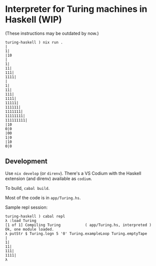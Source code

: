 # Interpreter for Turing machines in Haskell (WIP)

(These instructions may be outdated by now.)

```text
turing-haskell ) nix run .
|
1|
|10
|
1|
11|
111|
1111|
|
1|
11|
111|
1111|
11111|
111111|
1111111|
11111111|
111111111|
|10
0|0
|00
1|0
|10
0|0
````

## Development

Use `nix develop` (or `direnv`). There's a VS Codium with the Haskell extension (and direnv) available as `codium`.

To build, `cabal build`.

Most of the code is in `app/Turing.hs`.

Sample repl session:

```text
turing-haskell ) cabal repl
λ :load Turing 
[1 of 1] Compiling Turing           ( app/Turing.hs, interpreted )
Ok, one module loaded.
λ putStr $ Turing.logn 5 '0' Turing.exampleLoop Turing.emptyTape
|
1|
11|
111|
1111|
λ 
```
